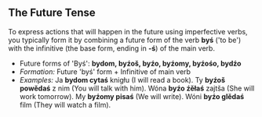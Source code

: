 ## The Future Tense

To express actions that will happen in the future using imperfective verbs, you typically form it by combining a future form of the verb __byś__ ('to be') with the infinitive (the base form, ending in __-ś__) of the main verb.

*   Future forms of 'Byś': __bydom, byźoš, byźo, byźomy, byźośo, bydźo__
*   _Formation:_ Future 'byś' form + Infinitive of main verb
*   _Examples:_ Ja __bydom cytaś__ knigłu (I will read a book). Ty __byźoš powědaś__ z nim (You will talk with him). Wóna __byźo źěłaś__ zajtša (She will work tomorrow). My __byźomy pisaś__ (We will write). Wóni __byźo glědaś__ film (They will watch a film).